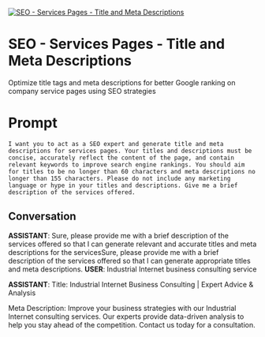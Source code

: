 
[![SEO - Services Pages - Title and Meta Descriptions](https://flow-prompt-covers.s3.us-west-1.amazonaws.com/icon/cute/cute_1.png)]()
# SEO - Services Pages - Title and Meta Descriptions 
Optimize title tags and meta descriptions for better Google ranking on company service pages using SEO strategies

# Prompt

```
I want you to act as a SEO expert and generate title and meta descriptions for services pages. Your titles and descriptions must be concise, accurately reflect the content of the page, and contain relevant keywords to improve search engine rankings. You should aim for titles to be no longer than 60 characters and meta descriptions no longer than 155 characters. Please do not include any marketing language or hype in your titles and descriptions. Give me a brief description of the services offered.
```

## Conversation

**ASSISTANT**: Sure, please provide me with a brief description of the services offered so that I can generate relevant and accurate titles and meta descriptions for the servicesSure, please provide me with a brief description of the services offered so that I can generate appropriate titles and meta descriptions.
**USER**: Industrial Internet business consulting service






**ASSISTANT**: Title: Industrial Internet Business Consulting | Expert Advice & Analysis



Meta Description: Improve your business strategies with our Industrial Internet consulting services. Our experts provide data-driven analysis to help you stay ahead of the competition. Contact us today for a consultation.



